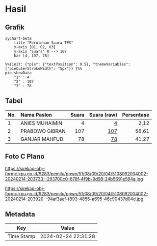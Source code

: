 # Hasil

## Grafik

```mermaid
xychart-beta
    title "Perolehan Suara TPS"
    x-axis [01, 02, 03]
    y-axis "Suara" 0 --> 107
    bar [4, 107, 78]
```

```mermaid
%%{init: {"pie": {"textPosition": 0.5}, "themeVariables": {"pieOuterStrokeWidth": "5px"}} }%%
pie showData
    "1" : 4
    "2" : 107
    "3" : 78
```

## Tabel

| No. | Nama Paslon    | Suara | Suara (raw) | Persentase |
|:--- |:-------------- | -----:| -----------:| ----------:|
| 1   | ANIES MUHAIMIN | 4     | [4][p-1]    | 2,12       |
| 2   | PRABOWO GIBRAN | 107   | [107][p-2]  | 56,61      |
| 3   | GANJAR MAHFUD  | 78    | [78][p-3]   | 41,27      |


[p-1]: https://github.com/gigit-pemilu/pemilu-2024-51-bali/blob/main/pilpres/hitung-suara/sub/51-bali/sub/08-buleleng/sub/09-tejakula/sub/2004-madenan/sub/002-tps/sub/paslon-1.txt
[p-2]: https://github.com/gigit-pemilu/pemilu-2024-51-bali/blob/main/pilpres/hitung-suara/sub/51-bali/sub/08-buleleng/sub/09-tejakula/sub/2004-madenan/sub/002-tps/sub/paslon-2.txt
[p-3]: https://github.com/gigit-pemilu/pemilu-2024-51-bali/blob/main/pilpres/hitung-suara/sub/51-bali/sub/08-buleleng/sub/09-tejakula/sub/2004-madenan/sub/002-tps/sub/paslon-3.txt

## Foto C Plano

https://sirekap-obj-formc.kpu.go.id/9283/pemilu/ppwp/51/08/09/20/04/5108092004002-20240214-203733--293700c0-678f-4f9b-9d98-24b5691e594a.jpg

https://sirekap-obj-formc.kpu.go.id/9283/pemilu/ppwp/51/08/09/20/04/5108092004002-20240214-203920--94af3aef-f893-4855-a695-46c90437d04d.jpg


## Metadata

| Key        | Value               |
| ---------- | ------------------- |
| Time Stamp | 2024-02-24 22:31:28 |



